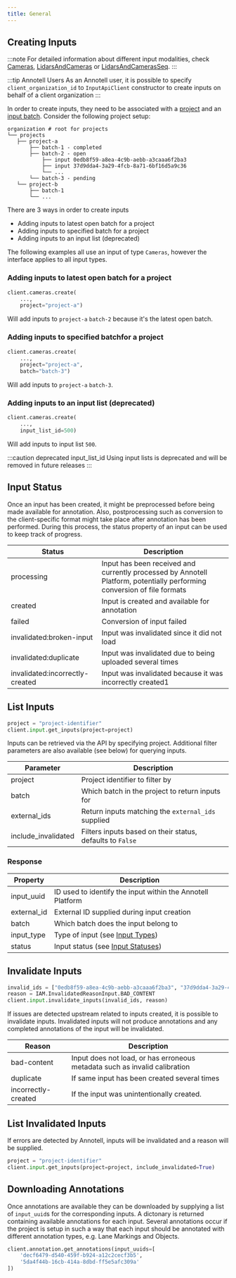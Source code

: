 ```yaml
---
title: General
---
```


## Creating Inputs

:::note
For detailed information about different input modalities, check [Cameras](inputs/cameras), [LidarsAndCameras](inputs/lidars_and_cameras) or [LidarsAndCamerasSeq](inputs/lidars_and_cameras_seq).
:::

:::tip Annotell Users
As an Annotell user, it is possible to specify `client_organization_id` to `InputApiClient` constructor to create inputs on behalf of a client organization
:::

In order to create inputs, they need to be associated with a [project](project) and an [input batch](project#batch). Consider the following project setup:

```
organization # root for projects
└── projects
   ├── project-a
       ├── batch-1 - completed
       ├── batch-2 - open
           ├── input 0edb8f59-a8ea-4c9b-aebb-a3caaa6f2ba3
           ├── input 37d9dda4-3a29-4fcb-8a71-6bf16d5a9c36
           └── ...
       └── batch-3 - pending
   └── project-b
       ├── batch-1
       └── ...
```

There are 3 ways in order to create inputs

- Adding inputs to latest open batch for a project
- Adding inputs to specified batch for a project
- Adding inputs to an input list (deprecated)

The following examples all use an input of type `Cameras`, however the interface applies to all input types.

### Adding inputs to latest open batch for a project

```python
client.cameras.create(
    ...,
    project="project-a")
```

Will add inputs to `project-a` `batch-2` because it's the latest open batch.

### Adding inputs to specified batchfor a project

```python
client.cameras.create(
    ...,
    project="project-a",
    batch="batch-3")
```

Will add inputs to `project-a` `batch-3`.

### Adding inputs to an input list (deprecated)

```python
client.cameras.create(
    ...,
    input_list_id=500)
```

Will add inputs to input list `500`.

:::caution deprecated input_list_id
Using input lists is deprecated and will be removed in future releases
:::

## Input Status

Once an input has been created, it might be preprocessed before being made available for annotation. Also, postprocessing such as conversion to the client-specific format might take place after annotation has been performed. During this process, the status property of an input can be used to keep track of progress.

| Status                          | Description                                                                                                             |
| ------------------------------- | ----------------------------------------------------------------------------------------------------------------------- |
| processing                      | Input has been received and currently processed by Annotell Platform, potentially performing conversion of file formats |
| created                         | Input is created and available for annotation                                                                           |
| failed                          | Conversion of input failed                                                                                              |
| invalidated:broken-input        | Input was invalidated since it did not load                                                                             |
| invalidated:duplicate           | Input was invalidated due to being uploaded several times                                                               |
| invalidated:incorrectly-created | Input was invalidated because it was incorrectly created1                                                               |

## List Inputs

```python
project = "project-identifier"
client.input.get_inputs(project=project)
```

Inputs can be retrieved via the API by specifying project. Additional filter parameters are also available (see below) for querying inputs.

| Parameter           | Description                                               |
| ------------------- | --------------------------------------------------------- |
| project             | Project identifier to filter by                           |
| batch               | Which batch in the project to return inputs for           |
| external_ids        | Return inputs matching the `external_ids` supplied        |
| include_invalidated | Filters inputs based on their status, defaults to `False` |

### Response

| Property    | Description                                                |
| ----------- | ---------------------------------------------------------- |
| input_uuid  | ID used to identify the input within the Annotell Platform |
| external_id | External ID supplied during input creation                 |
| batch       | Which batch does the input belong to                       |
| input_type  | Type of input (see [Input Types](../key_concepts.md))      |
| status      | Input status (see [Input Statuses](#input-status))         |

## Invalidate Inputs

```python
invalid_ids = ["0edb8f59-a8ea-4c9b-aebb-a3caaa6f2ba3", "37d9dda4-3a29-4fcb-8a71-6bf16d5a9c36"]
reason = IAM.InvalidatedReasonInput.BAD_CONTENT
client.input.invalidate_inputs(invalid_ids, reason)
```

If issues are detected upstream related to inputs created, it is possible to invalidate inputs.
Invalidated inputs will not produce annotations and any completed annotations of the input will be invalidated.

| Reason              | Description                                                                |
| ------------------- | -------------------------------------------------------------------------- |
| bad-content         | Input does not load, or has erroneous metadata such as invalid calibration |
| duplicate           | If same input has been created several times                               |
| incorrectly-created | If the input was unintentionally created.                                  |

## List Invalidated Inputs

If errors are detected by Annotell, inputs will be invalidated and a reason will be supplied.

```python
project = "project-identifier"
client.input.get_inputs(project=project, include_invalidated=True)
```

## Downloading Annotations

Once annotations are available they can be downloaded by supplying a list of `input_uuid`s for the corresponding inputs. A dictonary is returned containing available annotations for each input. Several annotations occur if the project is setup in such a way that each input should be annotated with different annotation types, e.g. Lane Markings and Objects.

```python
client.annotation.get_annotations(input_uuids=[
    'decf6479-d540-459f-b924-a12c2cecf3b5',
    '5da4f44b-16cb-414a-8dbd-ff5e5afc309a'
])
```
